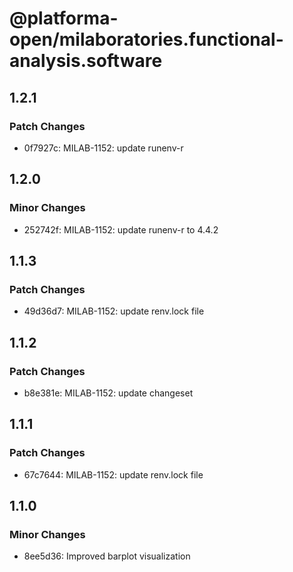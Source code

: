# @platforma-open/milaboratories.functional-analysis.software

## 1.2.1

### Patch Changes

- 0f7927c: MILAB-1152: update runenv-r

## 1.2.0

### Minor Changes

- 252742f: MILAB-1152: update runenv-r to 4.4.2

## 1.1.3

### Patch Changes

- 49d36d7: MILAB-1152: update renv.lock file

## 1.1.2

### Patch Changes

- b8e381e: MILAB-1152: update changeset

## 1.1.1

### Patch Changes

- 67c7644: MILAB-1152: update renv.lock file

## 1.1.0

### Minor Changes

- 8ee5d36: Improved barplot visualization
